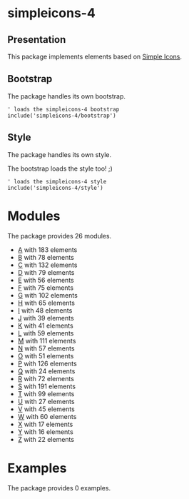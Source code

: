# simpleicons-4


## Presentation
This package implements elements based on [Simple Icons](https://github.com/simple-icons/simple-icons).




## Bootstrap

The package handles its own bootstrap.

```plantuml
' loads the simpleicons-4 bootstrap
include('simpleicons-4/bootstrap')
```



## Style

The package handles its own style.

The bootstrap loads the style too! ;)

```plantuml
' loads the simpleicons-4 style
include('simpleicons-4/style')
```


# Modules

The package provides 26 modules.


- [A](A.md) with 183 elements
- [B](B.md) with 78 elements
- [C](C.md) with 132 elements
- [D](D.md) with 79 elements
- [E](E.md) with 56 elements
- [F](F.md) with 75 elements
- [G](G.md) with 102 elements
- [H](H.md) with 65 elements
- [I](I.md) with 48 elements
- [J](J.md) with 39 elements
- [K](K.md) with 41 elements
- [L](L.md) with 59 elements
- [M](M.md) with 111 elements
- [N](N.md) with 57 elements
- [O](O.md) with 51 elements
- [P](P.md) with 126 elements
- [Q](Q.md) with 24 elements
- [R](R.md) with 72 elements
- [S](S.md) with 191 elements
- [T](T.md) with 99 elements
- [U](U.md) with 27 elements
- [V](V.md) with 45 elements
- [W](W.md) with 60 elements
- [X](X.md) with 17 elements
- [Y](Y.md) with 16 elements
- [Z](Z.md) with 22 elements

# Examples

The package provides 0 examples.


